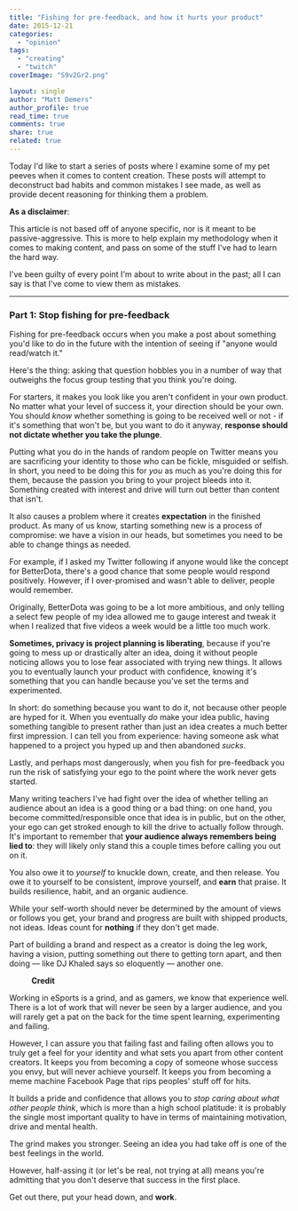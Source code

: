 ```yaml
---
title: "Fishing for pre-feedback, and how it hurts your product"
date: 2015-12-21
categories: 
  - "opinion"
tags: 
  - "creating"
  - "twitch"
coverImage: "S9v2Gr2.png"

layout: single
author: "Matt Demers"
author_profile: true
read_time: true
comments: true
share: true
related: true
---
```


Today I'd like to start a series of posts where I examine some of my pet peeves when it comes to content creation. These posts will attempt to deconstruct bad habits and common mistakes I see made, as well as provide decent reasoning for thinking them a problem.

**As a disclaimer**:

This article is not based off of anyone specific, nor is it meant to be passive-aggressive. This is more to help explain my methodology when it comes to making content, and pass on some of the stuff I've had to learn the hard way.

I've been guilty of every point I'm about to write about in the past; all I can say is that I've come to view them as mistakes.

* * *

### Part 1: Stop fishing for pre-feedback

Fishing for pre-feedback occurs when you make a post about something you'd like to do in the future with the intention of seeing if "anyone would read/watch it."

Here's the thing: asking that question hobbles you in a number of way that outweighs the focus group testing that you think you're doing.

For starters, it makes you look like you aren't confident in your own product. No matter what your level of success it, your direction should be your own. You should _know_ whether something is going to be received well or not - if it's something that won't be, but you want to do it anyway, **response should not dictate whether you take the plunge**.

Putting what you do in the hands of random people on Twitter means you are sacrificing your identity to those who can be fickle, misguided or selfish. In short, you need to be doing this for _you_ as much as you're doing this for them, because the passion you bring to your project bleeds into it. Something created with interest and drive will turn out better than content that isn't.

It also causes a problem where it creates **expectation** in the finished product. As many of us know, starting something new is a process of compromise: we have a vision in our heads, but sometimes you need to be able to change things as needed.

For example, if I asked my Twitter following if anyone would like the concept for BetterDota, there's a good chance that some people would respond positively. However, if I over-promised and wasn't able to deliver, people would remember.

Originally, BetterDota was going to be a lot more ambitious, and only telling a select few people of my idea allowed me to gauge interest and tweak it when I realized that five videos a week would be a little too much work.

**Sometimes, privacy is project planning is liberating**, because if you're going to mess up or drastically alter an idea, doing it without people noticing allows you to lose fear associated with trying new things. It allows you to eventually launch your product with confidence, knowing it's something that you can handle because you've set the terms and experimented.

In short: do something because you want to do it, not because other people are hyped for it. When you eventually _do_ make your idea public, having something tangible to present rather than just an idea creates a much better first impression. I can tell you from experience: having someone ask what happened to a project you hyped up and then abandoned _sucks_.

Lastly, and perhaps most dangerously, when you fish for pre-feedback you run the risk of satisfying your ego to the point where the work never gets started.

Many writing teachers I've had fight over the idea of whether telling an audience about an idea is a good thing or a bad thing: on one hand, you become committed/responsible once that idea is in public, but on the other, your ego can get stroked enough to kill the drive to actually follow through. It's important to remember that **your audience always remembers being lied to**: they will likely only stand this a couple times before calling you out on it.

You also owe it to _yourself_ to knuckle down, create, and then release. You owe it to yourself to be consistent, improve yourself, and **earn** that praise. It builds resilience, habit, and an organic audience.

While your self-worth should never be determined by the amount of views or follows you get, your brand and progress are built with shipped products, not ideas. Ideas count for **nothing** if they don't get made.

Part of building a brand and respect as a creator is doing the leg work, having a vision, putting something out there to getting torn apart, and then doing — like DJ Khaled says so eloquently — another one.

<figure>

<figcaption>

**Credit**

</figcaption>

</figure>

Working in eSports is a grind, and as gamers, we know that experience well. There is a lot of work that will never be seen by a larger audience, and you will rarely get a pat on the back for the time spent learning, experimenting and failing.

However, I can assure you that failing fast and failing often allows you to truly get a feel for your identity and what sets you apart from other content creators. It keeps you from becoming a copy of someone whose success you envy, but will never achieve yourself. It keeps you from becoming a meme machine Facebook Page that rips peoples' stuff off for hits.

It builds a pride and confidence that allows you to _stop caring about what other people think_, which is more than a high school platitude: it is probably the single most important quality to have in terms of maintaining motivation, drive and mental health.

The grind makes you stronger. Seeing an idea you had take off is one of the best feelings in the world.

However, half-assing it (or let's be real, not trying at all) means you're admitting that you don't deserve that success in the first place.

Get out there, put your head down, and **work**.
